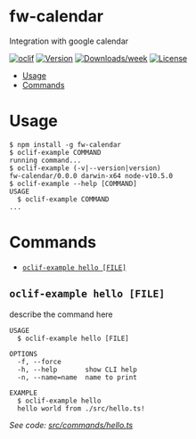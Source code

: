 fw-calendar
===========

Integration with google calendar

[![oclif](https://img.shields.io/badge/cli-oclif-brightgreen.svg)](https://oclif.io)
[![Version](https://img.shields.io/npm/v/fw-calendar.svg)](https://npmjs.org/package/fw-calendar)
[![Downloads/week](https://img.shields.io/npm/dw/fw-calendar.svg)](https://npmjs.org/package/fw-calendar)
[![License](https://img.shields.io/npm/l/fw-calendar.svg)](https://github.com/VadimKh/fw-calendar/blob/master/package.json)

<!-- toc -->
* [Usage](#usage)
* [Commands](#commands)
<!-- tocstop -->
# Usage
<!-- usage -->
```sh-session
$ npm install -g fw-calendar
$ oclif-example COMMAND
running command...
$ oclif-example (-v|--version|version)
fw-calendar/0.0.0 darwin-x64 node-v10.5.0
$ oclif-example --help [COMMAND]
USAGE
  $ oclif-example COMMAND
...
```
<!-- usagestop -->
# Commands
<!-- commands -->
* [`oclif-example hello [FILE]`](#oclif-example-hello-file)

## `oclif-example hello [FILE]`

describe the command here

```
USAGE
  $ oclif-example hello [FILE]

OPTIONS
  -f, --force
  -h, --help       show CLI help
  -n, --name=name  name to print

EXAMPLE
  $ oclif-example hello
  hello world from ./src/hello.ts!
```

_See code: [src/commands/hello.ts](https://github.com/VadimKh/fw-calendar/blob/v0.0.0/src/commands/hello.ts)_
<!-- commandsstop -->
